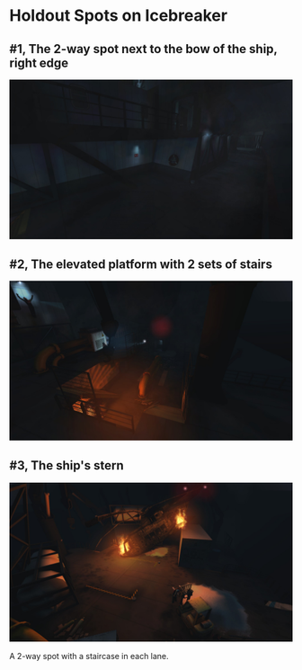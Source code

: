 # Holdout Spots on Icebreaker

## #1, The 2-way spot next to the bow of the ship, right edge

![Overview](img/KF-Icebreaker/01_ships-bow_right-side.jpg "")

## #2, The elevated platform with 2 sets of stairs

![Overview](img/KF-Icebreaker/02_elevated-spot-2-stairs.jpg "")

## #3, The ship's stern

![Overview](img/KF-Icebreaker/03_ships-stern.jpg "")

A 2-way spot with a staircase in each lane.
